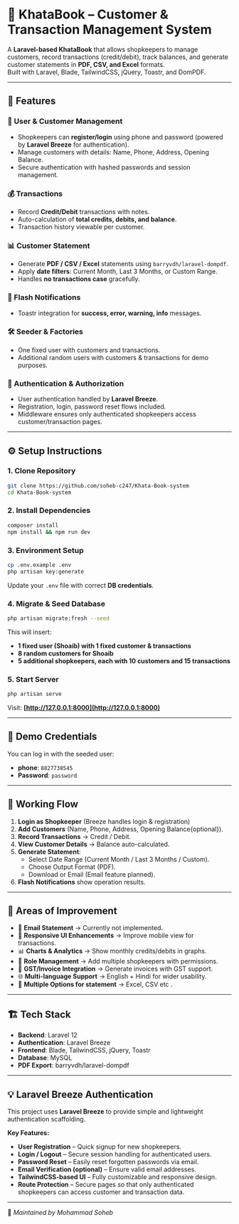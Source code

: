 # 📘 KhataBook – Customer & Transaction Management System

A **Laravel-based KhataBook** that allows shopkeepers to manage customers, record transactions (credit/debit), track balances, and generate customer statements in **PDF, CSV, and Excel** formats.  
Built with Laravel, Blade, TailwindCSS, jQuery, Toastr, and DomPDF.

---

## 🚀 Features

### 👥 User & Customer Management
* Shopkeepers can **register/login** using phone and password (powered by **Laravel Breeze** for authentication).
* Manage customers with details: Name, Phone, Address, Opening Balance.
* Secure authentication with hashed passwords and session management.

### 💰 Transactions
* Record **Credit/Debit** transactions with notes.
* Auto-calculation of **total credits, debits, and balance**.
* Transaction history viewable per customer.

### 📊 Customer Statement
* Generate **PDF / CSV / Excel** statements using `barryvdh/laravel-dompdf`.
* Apply **date filters**: Current Month, Last 3 Months, or Custom Range.
* Handles **no transactions case** gracefully.

### 🔔 Flash Notifications
* Toastr integration for **success, error, warning, info** messages.

### 🛠 Seeder & Factories
* One fixed user with customers and transactions.
* Additional random users with customers & transactions for demo purposes.

### 🔐 Authentication & Authorization
* User authentication handled by **Laravel Breeze**.
* Registration, login, password reset flows included.
* Middleware ensures only authenticated shopkeepers access customer/transaction pages.

---

## ⚙️ Setup Instructions

### 1. Clone Repository


```bash
git clone https://github.com/soheb-c247/Khata-Book-system
cd Khata-Book-system

```
### 2. Install Dependencies

```bash
composer install
npm install && npm run dev
```

### 3. Environment Setup

```bash
cp .env.example .env
php artisan key:generate
```

Update your `.env` file with correct **DB credentials**.

### 4. Migrate & Seed Database

```bash
php artisan migrate:fresh --seed
```

This will insert:

* **1 fixed user (Shoaib) with 1 fixed customer & transactions**
* **8 random customers for Shoaib**
* **5 additional shopkeepers, each with 10 customers and 15 transactions**

### 5. Start Server

```bash
php artisan serve
```

Visit: **[http://127.0.0.1:8000](http://127.0.0.1:8000)**

---

## 👤 Demo Credentials

You can log in with the seeded user:

* **phone**: `8827738545`
* **Password**: `password`

---

## 🔄 Working Flow

1. **Login as Shopkeeper** (Breeze handles login & registration)
2. **Add Customers** (Name, Phone, Address, Opening Balance{optional}).
3. **Record Transactions** → Credit / Debit.
4. **View Customer Details** → Balance auto-calculated.
5. **Generate Statement**:
   * Select Date Range (Current Month / Last 3 Months / Custom).
   * Choose Output Format (PDF).
   * Download or Email (Email feature planned).
6. **Flash Notifications** show operation results.

---

## 📌 Areas of Improvement

* 📧 **Email Statement** → Currently not implemented.
* 📱 **Responsive UI Enhancements** → Improve mobile view for transactions.
* 📊 **Charts & Analytics** → Show monthly credits/debits in graphs.
* 🔐 **Role Management** → Add multiple shopkeepers with permissions.
* 🧾 **GST/Invoice Integration** → Generate invoices with GST support.
* 🌐 **Multi-language Support** → English + Hindi for wider usability.
* 📩 **Multiple Options for statement** → Excel, CSV etc .

---

## 🏗 Tech Stack

* **Backend**: Laravel 12
* **Authentication**: Laravel Breeze
* **Frontend**: Blade, TailwindCSS, jQuery, Toastr
* **Database**: MySQL
* **PDF Export**: barryvdh/laravel-dompdf

---

## 💡 Laravel Breeze Authentication

This project uses **Laravel Breeze** to provide simple and lightweight authentication scaffolding.  

**Key Features:**
* **User Registration** – Quick signup for new shopkeepers.
* **Login / Logout** – Secure session handling for authenticated users.
* **Password Reset** – Easily reset forgotten passwords via email.
* **Email Verification (optional)** – Ensure valid email addresses.
* **TailwindCSS-based UI** – Fully customizable and responsive design.
* **Route Protection** – Secure pages so that only authenticated shopkeepers can access customer and transaction data.

---

📩 *Maintained by Mohammad Soheb*

